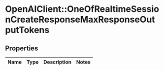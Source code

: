 # OpenAIClient::OneOfRealtimeSessionCreateResponseMaxResponseOutputTokens

## Properties
Name | Type | Description | Notes
------------ | ------------- | ------------- | -------------

